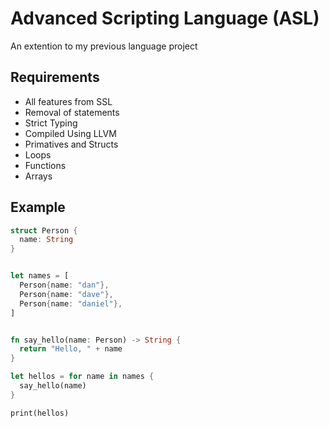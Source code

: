 # Advanced Scripting Language (ASL)

An extention to my previous language project

## Requirements

- All features from SSL
- Removal of statements
- Strict Typing
- Compiled Using LLVM
- Primatives and Structs
- Loops
- Functions
- Arrays

## Example

```rust
struct Person {
  name: String
}


let names = [
  Person{name: "dan"},
  Person{name: "dave"},
  Person{name: "daniel"},
]


fn say_hello(name: Person) -> String {
  return "Hello, " + name
}

let hellos = for name in names {
  say_hello(name)
}

print(hellos)
```
